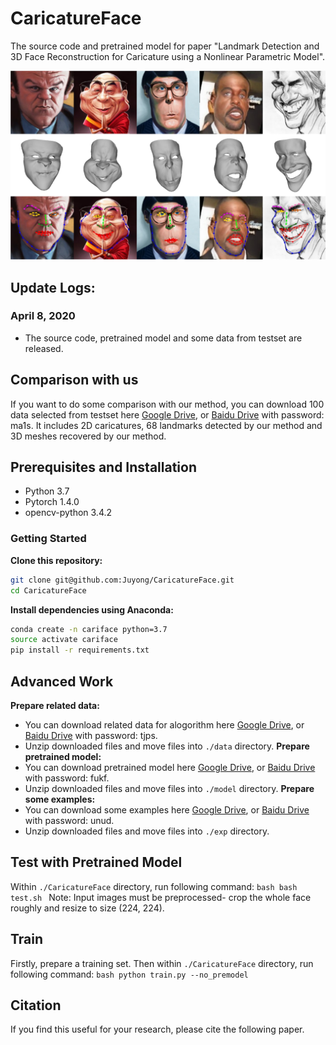 # CaricatureFace
The source code and pretrained model for paper "Landmark Detection and 3D Face Reconstruction for Caricature using a Nonlinear Parametric Model".

![aug](fig/examples.png)

## Update Logs:
### April 8, 2020
* The source code, pretrained model and some data from testset are released.

## Comparison with us
If you want to do some comparison with our method, you can download 100 data selected from testset here [Google Drive](https://drive.google.com/open?id=1jaK6G67dBPoZpRlTh0PwmpPMA7dh9lYx), or [Baidu Drive](https://pan.baidu.com/s/1X8yiOiFNu6XoXK1fHBExCg) with password: ma1s. It includes 2D caricatures, 68 landmarks detected by our method and 3D meshes recovered by our method.

## Prerequisites and Installation
- Python 3.7
- Pytorch 1.4.0
- opencv-python 3.4.2

### Getting Started
**Clone this repository:**
```bash
git clone git@github.com:Juyong/CaricatureFace.git
cd CaricatureFace
```
**Install dependencies using Anaconda:**
 ```bash
conda create -n cariface python=3.7
source activate cariface
pip install -r requirements.txt
```

## Advanced Work
**Prepare related data:**
- You can download related data for alogorithm here [Google Drive](https://drive.google.com/open?id=11m9dC6j-SUyjhtSiXsUqiBdZOQ3S8phD), or [Baidu Drive](https://pan.baidu.com/s/1v4V-7rYszDhyhzhCH2aYeA) with password: tjps.
- Unzip downloaded files and move files into ```./data``` directory.
**Prepare pretrained model:**
- You can download pretrained model here [Google Drive](https://drive.google.com/open?id=1If_rjQp5mDZMbK1-STGYOPyw_cTG66jO), or [Baidu Drive](https://pan.baidu.com/s/113QFM-zhSUIZfzjFhQfTTA) with password: fukf.
- Unzip downloaded files and move files into ```./model``` directory.
**Prepare some examples:**
- You can download some examples here [Google Drive](https://drive.google.com/open?id=1X8TpVpGzRrQuSS93_Hb32ERU-P4q6SSG), or [Baidu Drive](https://pan.baidu.com/s/18V7Ulq9ZfACtuhpkBJY6-A) with password: unud.
- Unzip downloaded files and move files into ```./exp``` directory.

## Test with Pretrained Model
Within ```./CaricatureFace``` directory, run following command:
    ```bash
    bash test.sh
    ```
Note: Input images must be preprocessed- crop the whole face roughly and resize to size (224, 224).

## Train
Firstly, prepare a training set. Then within ```./CaricatureFace``` directory, run following command:
    ```bash
    python train.py --no_premodel
    ```

## Citation
If you find this useful for your research, please cite the following paper.

